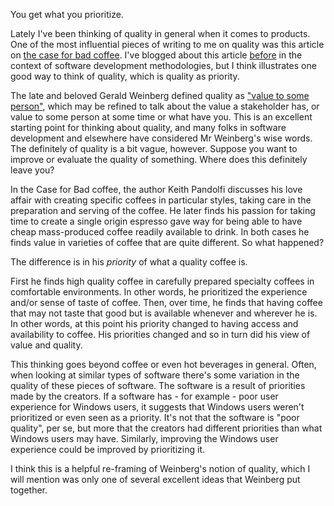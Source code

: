 You get what you prioritize.

Lately I've been thinking of quality in general when it comes to products. One of the most influential pieces of writing to me on quality was this article on [the case for bad coffee](https://www.seriouseats.com/the-case-for-bad-coffee). I've blogged about this article [before](https://simplythetest.tumblr.com/post/188287960815/making-software-and-growing-tomatoes) in the context of software development methodologies, but I think illustrates one good way to think of quality, which is quality as priority. 

The late and beloved Gerald Weinberg defined quality as ["value to some person"](https://www.quotes.net/quote/59342), which may be refined to talk about the value a stakeholder has, or value to some person at some time or what have you. This is an excellent starting point for thinking about quality, and many folks in software development and elsewhere have considered Mr Weinberg's wise words. The definitely of quality is a bit vague, however. Suppose you want to improve or evaluate the quality of something. Where does this definitely leave you?

In the Case for Bad coffee, the author Keith Pandolfi discusses his love affair with creating specific coffees in particular styles, taking care in the preparation and serving of the coffee. He later finds his passion for taking time to create a single origin espresso gave way for being able to have cheap mass-produced coffee readily available to drink. In both cases he finds value in varieties of coffee that are quite different. So what happened? 

The difference is in his _priority_ of what a quality coffee is.

First he finds high quality coffee in carefully prepared specialty coffees in comfortable environments. In other words, he prioritized the experience and/or sense of taste of coffee. Then, over time, he finds that having coffee that may not taste that good but is available whenever and wherever he is. In other words, at this point his priority changed to having access and availability to coffee. His priorities changed and so in turn did his view of value and quality. 

This thinking goes beyond coffee or even hot beverages in general. Often, when looking at similar types of software there's some variation in the quality of these pieces of software. The software is a result of priorities made by the creators. If a software has - for example - poor user experience for Windows users, it suggests that Windows users weren't prioritized or even seen as a priority. It's not that the software is "poor quality", per se, but more that the creators had different priorities than what Windows users may have. Similarly, improving the Windows user experience could be improved by prioritizing it.

I think this is a helpful re-framing of Weinberg's notion of quality, which I will mention was only one of several excellent ideas that Weinberg put together.